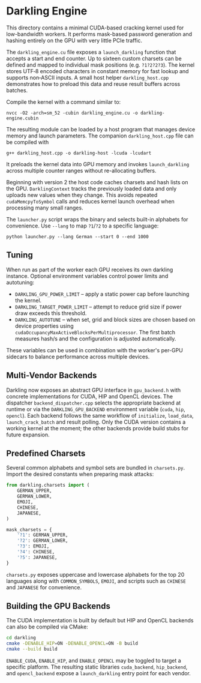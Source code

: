 # Darkling Engine

This directory contains a minimal CUDA-based cracking kernel used for low-bandwidth workers.
It performs mask-based password generation and hashing entirely on the GPU with very little
PCIe traffic.

The `darkling_engine.cu` file exposes a `launch_darkling` function that accepts a
start and end counter. Up to sixteen custom charsets can be defined and mapped
to individual mask positions (e.g. `?1?2?2?3`). The kernel stores UTF‑8 encoded
characters in constant memory for fast lookup and supports non‑ASCII inputs.
A small host helper `darkling_host.cpp` demonstrates how to preload this data
and reuse result buffers across batches.

Compile the kernel with a command similar to:

```
nvcc -O2 -arch=sm_52 -cubin darkling_engine.cu -o darkling-engine.cubin
```

The resulting module can be loaded by a host program that manages device memory and
launch parameters. The companion `darkling_host.cpp` file can be compiled with

```
g++ darkling_host.cpp -o darkling-host -lcuda -lcudart
```

It preloads the kernel data into GPU memory and invokes `launch_darkling` across
multiple counter ranges without re-allocating buffers.

Beginning with version 2 the host code caches charsets and hash lists on the
GPU. `DarklingContext` tracks the previously loaded data and only uploads new
values when they change. This avoids repeated `cudaMemcpyToSymbol` calls and
reduces kernel launch overhead when processing many small ranges.

The `launcher.py` script wraps the binary and selects built-in alphabets
for convenience. Use `--lang` to map `?1`/`?2` to a specific language:

```
python launcher.py --lang German --start 0 --end 1000
```

## Tuning

When run as part of the worker each GPU receives its own darkling instance.
Optional environment variables control power limits and autotuning:

- `DARKLING_GPU_POWER_LIMIT` – apply a static power cap before launching the
  kernel.
- `DARKLING_TARGET_POWER_LIMIT` – attempt to reduce grid size if power draw
  exceeds this threshold.
- `DARKLING_AUTOTUNE` – when set, grid and block sizes are chosen based on
  device properties using `cudaOccupancyMaxActiveBlocksPerMultiprocessor`. The
  first batch measures hash/s and the configuration is adjusted automatically.

These variables can be used in combination with the worker's per-GPU sidecars to
balance performance across multiple devices.

## Multi-Vendor Backends

Darkling now exposes an abstract GPU interface in `gpu_backend.h` with concrete
implementations for CUDA, HIP and OpenCL devices. The dispatcher
`backend_dispatcher.cpp` selects the appropriate backend at runtime or via the
`DARKLING_GPU_BACKEND` environment variable (`cuda`, `hip`, `opencl`).
Each backend follows the same workflow of `initialize`, `load_data`,
`launch_crack_batch` and result polling. Only the CUDA version contains a
working kernel at the moment; the other backends provide build stubs for future
expansion.

## Predefined Charsets

Several common alphabets and symbol sets are bundled in `charsets.py`.
Import the desired constants when preparing mask attacks:

```python
from darkling.charsets import (
    GERMAN_UPPER,
    GERMAN_LOWER,
    EMOJI,
    CHINESE,
    JAPANESE,
)

mask_charsets = {
    '?1': GERMAN_UPPER,
    '?2': GERMAN_LOWER,
    '?3': EMOJI,
    '?4': CHINESE,
    '?5': JAPANESE,
}
```

`charsets.py` exposes uppercase and lowercase alphabets for the top 20
languages along with `COMMON_SYMBOLS`, `EMOJI`, and scripts such as
`CHINESE` and `JAPANESE` for convenience.

## Building the GPU Backends

The CUDA implementation is built by default but HIP and OpenCL backends can
also be compiled via CMake:

```bash
cd darkling
cmake -DENABLE_HIP=ON -DENABLE_OPENCL=ON -B build
cmake --build build
```

`ENABLE_CUDA`, `ENABLE_HIP`, and `ENABLE_OPENCL` may be toggled to target a
specific platform.  The resulting static libraries `cuda_backend`,
`hip_backend`, and `opencl_backend` expose a `launch_darkling` entry point for
each vendor.

